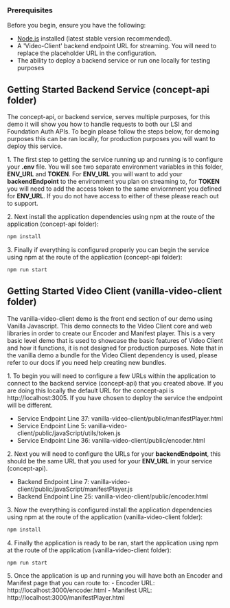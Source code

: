 ### Prerequisites

Before you begin, ensure you have the following:

- [Node.js](https://nodejs.org/) installed (latest stable version recommended).
- A 'Video-Client' backend endpoint URL for streaming. You will need to replace the placeholder URL in the configuration.
- The ability to deploy a backend service or run one locally for testing purposes

## Getting Started Backend Service (concept-api folder)

The concept-api, or backend service, serves multiple purposes, for this demo it will show you how to handle requests to both our LSI and Foundation Auth APIs. To begin please follow the steps below, for demoing purposes this can be ran locally, for production purposes you will want to deploy this service.

1\. The first step to getting the service running up and running is to configure your **.env** file. You will see two separate environment variables in this folder, **ENV_URL** and **TOKEN**. For **ENV_URL** you will want to add your **backendEndpoint** to the environment you plan on streaming to, for **TOKEN** you will need to add the access token to the same enviornment you defined for **ENV_URL**. If you do not have access to either of these please reach out to support.

2\. Next install the application dependencies using npm at the route of the application (concept-api folder):
```bash
npm install
```

3\. Finally if everything is configured properly you can begin the service using npm at the route of the application (concept-api folder): 
```bash
npm run start
```

## Getting Started Video Client (vanilla-video-client folder)
The vanilla-video-client demo is the front end section of our demo using Vanilla Javascript. This demo connects to the Video Client core and web libraries in order to create our Encoder and Manifest player. This is a very basic level demo that is used to showcase the basic features of Video Client and how it functions, it is not designed for production purposes. Note that in the vanilla demo a bundle for the Video Client dependency is used, please refer to our docs if you need help creating new bundles. 

1\. To begin you will need to configure a few URLs within the application to connect to the backend service (concept-api) that you created above. If you are doing this locally the default URL for the concept-api is http://localhost:3005. If you have chosen to deploy the service the endpoint will be different.
 - Service Endpoint Line 37: vanilla-video-client/public/manifestPlayer.html
 - Service Endpoint Line 5: vanilla-video-client/public/javaScript/utils/token.js
 - Service Endpoint Line 36: vanilla-video-client/public/encoder.html

2\. Next you will need to configure the URLs for your **backendEndpoint**, this should be the same URL that you used for your **ENV_URL** in your service (concept-api).
 - Backend Endpoint Line 7: vanilla-video-client/public/javaScript/manifestPlayer.js 
 - Backend Endpoint Line 25: vanilla-video-client/public/encoder.html

3\. Now the everything is configured install the application dependencies using npm at the route of the application (vanilla-video-client folder):
```bash
npm install
```

4\. Finally the application is ready to be ran, start the application using npm at the route of the application (vanilla-video-client folder):
```bash
npm run start
```

5\. Once the application is up and running you will have both an Encoder and Manifest page that you can route to:
    - Encoder URL: http://localhost:3000/encoder.html
    - Manifest URL: http://localhost:3000/manifestPlayer.html
